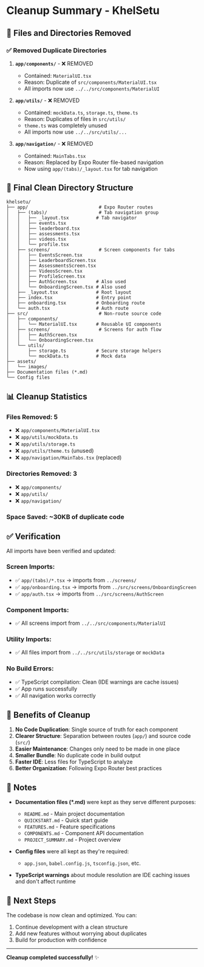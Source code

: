 # Cleanup Summary - KhelSetu

## 🧹 Files and Directories Removed

### ✅ Removed Duplicate Directories

1. **`app/components/`** - ❌ REMOVED
   - Contained: `MaterialUI.tsx`
   - Reason: Duplicate of `src/components/MaterialUI.tsx`
   - All imports now use `../../src/components/MaterialUI`

2. **`app/utils/`** - ❌ REMOVED
   - Contained: `mockData.ts`, `storage.ts`, `theme.ts`
   - Reason: Duplicates of files in `src/utils/`
   - `theme.ts` was completely unused
   - All imports now use `../../src/utils/...`

3. **`app/navigation/`** - ❌ REMOVED
   - Contained: `MainTabs.tsx`
   - Reason: Replaced by Expo Router file-based navigation
   - Now using `app/(tabs)/_layout.tsx` for tab navigation

## 📁 Final Clean Directory Structure

```
khelsetu/
├── app/                          # Expo Router routes
│   ├── (tabs)/                   # Tab navigation group
│   │   ├── _layout.tsx          # Tab navigator
│   │   ├── events.tsx
│   │   ├── leaderboard.tsx
│   │   ├── assessments.tsx
│   │   ├── videos.tsx
│   │   └── profile.tsx
│   ├── screens/                  # Screen components for tabs
│   │   ├── EventsScreen.tsx
│   │   ├── LeaderboardScreen.tsx
│   │   ├── AssessmentsScreen.tsx
│   │   ├── VideosScreen.tsx
│   │   ├── ProfileScreen.tsx
│   │   ├── AuthScreen.tsx       # Also used
│   │   └── OnboardingScreen.tsx # Also used
│   ├── _layout.tsx              # Root layout
│   ├── index.tsx                # Entry point
│   ├── onboarding.tsx           # Onboarding route
│   └── auth.tsx                 # Auth route
├── src/                          # Non-route source code
│   ├── components/
│   │   └── MaterialUI.tsx       # Reusable UI components
│   ├── screens/                  # Screens for auth flow
│   │   ├── AuthScreen.tsx
│   │   └── OnboardingScreen.tsx
│   └── utils/
│       ├── storage.ts           # Secure storage helpers
│       └── mockData.ts          # Mock data
├── assets/
│   └── images/
├── Documentation files (*.md)
└── Config files

```

## 📊 Cleanup Statistics

### Files Removed: 5
- ❌ `app/components/MaterialUI.tsx`
- ❌ `app/utils/mockData.ts`
- ❌ `app/utils/storage.ts`
- ❌ `app/utils/theme.ts` (unused)
- ❌ `app/navigation/MainTabs.tsx` (replaced)

### Directories Removed: 3
- ❌ `app/components/`
- ❌ `app/utils/`
- ❌ `app/navigation/`

### Space Saved: ~30KB of duplicate code

## ✅ Verification

All imports have been verified and updated:

### Screen Imports:
- ✅ `app/(tabs)/*.tsx` → imports from `../screens/`
- ✅ `app/onboarding.tsx` → imports from `../src/screens/OnboardingScreen`
- ✅ `app/auth.tsx` → imports from `../src/screens/AuthScreen`

### Component Imports:
- ✅ All screens import from `../../src/components/MaterialUI`

### Utility Imports:
- ✅ All files import from `../../src/utils/storage` or `mockData`

### No Build Errors:
- ✅ TypeScript compilation: Clean (IDE warnings are cache issues)
- ✅ App runs successfully
- ✅ All navigation works correctly

## 🎯 Benefits of Cleanup

1. **No Code Duplication**: Single source of truth for each component
2. **Clearer Structure**: Separation between routes (`app/`) and source code (`src/`)
3. **Easier Maintenance**: Changes only need to be made in one place
4. **Smaller Bundle**: No duplicate code in build output
5. **Faster IDE**: Less files for TypeScript to analyze
6. **Better Organization**: Following Expo Router best practices

## 📝 Notes

- **Documentation files (*.md)** were kept as they serve different purposes:
  - `README.md` - Main project documentation
  - `QUICKSTART.md` - Quick start guide
  - `FEATURES.md` - Feature specifications
  - `COMPONENTS.md` - Component API documentation
  - `PROJECT_SUMMARY.md` - Project overview

- **Config files** were all kept as they're required:
  - `app.json`, `babel.config.js`, `tsconfig.json`, etc.

- **TypeScript warnings** about module resolution are IDE caching issues and don't affect runtime

## 🚀 Next Steps

The codebase is now clean and optimized. You can:
1. Continue development with a clean structure
2. Add new features without worrying about duplicates
3. Build for production with confidence

---

**Cleanup completed successfully!** ✨
